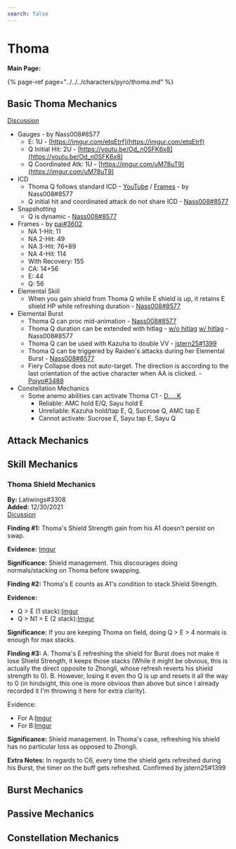 ```yaml
---
search: false
---
```


# Thoma

**Main Page:**

{% page-ref page="../../../characters/pyro/thoma.md" %}

## Basic Thoma Mechanics
[Discussion](https://tickettool.xyz/direct?url=https://cdn.discordapp.com/attachments/897812961303863386/917960336223666197/transcript-thoma-basic-mechanics.html)

* Gauges - by Nass008\#8577 
  * E: 1U - [https://imgur.com/etqEtrf](https://imgur.com/etqEtrf)
  * Q Initial Hit: 2U - [https://youtu.be/Od_n0SFK6x8](https://youtu.be/Od_n0SFK6x8)
  * Q Coordinated Atk: 1U - [https://imgur.com/uM78uT9](https://imgur.com/uM78uT9)
* ICD
  * Thoma Q follows standard ICD - [YouTube](https://youtu.be/L2y1hf-RqO4) / [Frames](https://imgur.com/MDSh99X) - by Nass008\#8577
  * Q initial hit and coordinated attack do not share ICD - [Nass008\#8577](https://youtu.be/RaaBR5VlX3w)
* Snapshotting
  * Q is dynamic - [Nass008\#8577](https://imgur.com/rZR9Xeh)
* Frames - by [pai\#3602](https://youtu.be/k09by2ciPQM)
  * NA 1-Hit: 11
  * NA 2-Hit: 49
  * NA 3-Hit: 76+89
  * NA 4-Hit: 114
  * With Recovery: 155
  * CA: 14+56
  * E: 44
  * Q: 56
* Elemental Skill
  * When you gain shield from Thoma Q while E shield is up, it retains E shield HP while refreshing duration - [Nass008\#8577](https://youtu.be/3P4FQQYZAEY)
* Elemental Burst
  * Thoma Q can proc mid-animation - [Nass008\#8577](https://imgur.com/NmiIhwI)
  * Thoma Q duration can be extended with hitlag - [w/o hitlag](https://youtu.be/K1s-V3ONVfM) [w/ hitlag](https://youtu.be/NMQiZ0wLIVI) - Nass008\#8577
  * Thoma Q can be used with Kazuha to double VV - [jstern25\#1399](https://imgur.com/a/4P9gWiZ)
  * Thoma Q can be triggered by Raiden's attacks during her Elemental Burst - [Nass008\#8577](https://imgur.com/uBYi7fH)
  * Fiery Collapse does not auto-target. The direction is according to the last orientation of the active character when AA is clicked. - [Poiyo#3488](https://youtu.be/ao8vbcBGKnY)
* Constellation Mechanics
  * Some anemo abilities can activate Thoma C1 - [D.....K](https://youtu.be/8g6pn8LdQ0Q)
    * Reliable: AMC hold E/Q, Sayu hold E
    * Unreliable: Kazuha hold/tap E, Q, Sucrose Q, AMC tap E
    * Cannot activate: Sucrose E, Sayu tap E, Sayu Q

## Attack Mechanics

## Skill Mechanics

### Thoma Shield Mechanics
**By:** Latiwings#3308  
**Added:** 12/30/2021  
[Dicussion](https://tickettool.xyz/direct?url=https://cdn.discordapp.com/attachments/922638877028671508/925694499739545660/transcript-thoma-shield-mechanics.html) 

**Finding #1:** Thoma's Shield Strength gain from his A1 doesn't persist on swap.

**Evidence:** [Imgur](https://imgur.com/F5WcYyM)

**Significance:** Shield management. This discourages doing normals/stacking on Thoma before swapping.

**Finding #2:** Thoma's E counts as A1's condition to stack Shield Strength. 

**Evidence:** 
* Q > E (1 stack):[Imgur](https://imgur.com/dXv0rSc)
* Q > N1 > E (2 stack):[Imgur](https://imgur.com/f4zLqsm)

**Significance:** If you are keeping Thoma on field, doing Q > E > 4 normals is enough for max stacks.

**Finding #3:**
A. Thoma's E refreshing the shield for Burst does not make it lose Shield Strength, it keeps those stacks (While it might be obvious, this is actually the direct opposite to Zhongli, whose refresh reverts his shield strength to 0).
B. However, losing it even tho Q is up and resets it all the way to 0 (in hindsight, this one is more obvious than above but since I already recorded it I'm throwing it here for extra clarity).

Evidence: 
* For A:[Imgur](https://imgur.com/LX47smX)
* For B:[Imgur](https://imgur.com/gbzeA99)

**Significance:** Shield management. In Thoma's case, refreshing his shield has no particular loss as opposed to Zhongli.

**Extra Notes:** In regards to C6, every time the shield gets refreshed during his Burst, the timer on the buff gets refreshed. Confirmed by jstern25#1399

## Burst Mechanics

## Passive Mechanics

## Constellation Mechanics
